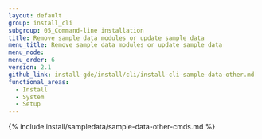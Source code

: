 ```yaml
---
layout: default
group: install_cli
subgroup: 05_Command-line installation
title: Remove sample data modules or update sample data
menu_title: Remove sample data modules or update sample data
menu_node:
menu_order: 6
version: 2.1
github_link: install-gde/install/cli/install-cli-sample-data-other.md
functional_areas:
  - Install
  - System
  - Setup
---
```


{% include install/sampledata/sample-data-other-cmds.md %}
